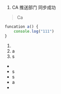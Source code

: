 1. CA 推送部门 同步成功

> Ca
>
> 

```javascript
funcation a() {
    console.log("111")
}
```

1. 
2. a
3. s



- 
- s
- s
- a
- 



